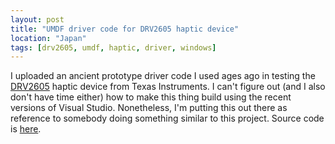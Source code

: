 ```yaml
---
layout: post
title: "UMDF driver code for DRV2605 haptic device"
location: "Japan"
tags: [drv2605, umdf, haptic, driver, windows]
---
```


I uploaded an ancient prototype driver code I used ages ago in testing the [DRV2605](http://www.ti.com/lit/ds/symlink/drv2605.pdf) haptic device from Texas Instruments. I can't figure out (and I also don't have time either) how to make this thing build using the recent versions of Visual Studio. Nonetheless, I'm putting this out there as reference to somebody doing something similar to this project. Source code is [here](https://github.com/flowerinthenight/tidrv2605-haptic-driver-umdf).
